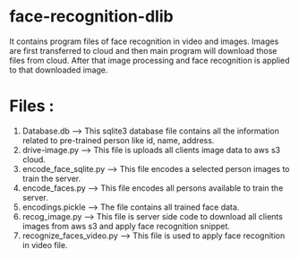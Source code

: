 # face-recognition-dlib
It contains program files of face recognition in video and images. Images are first transferred to cloud and then main program will download those files from cloud. After that image processing and face recognition is applied to that downloaded image. 

# Files :

1) Database.db --> This sqlite3 database file contains all the information related to pre-trained person like id, name, address.
2) drive-image.py --> This file is uploads all clients image data to aws s3 cloud. 
3) encode_face_sqlite.py --> This file encodes a selected person images to train the server.
4) encode_faces.py --> This file encodes all persons available to train the server.
5) encodings.pickle --> The file contains all trained face data.
6) recog_image.py --> This file is server side code to download all clients images from aws s3 and apply face recognition snippet.
7) recognize_faces_video.py --> This file is used to apply face recognition in video file.
